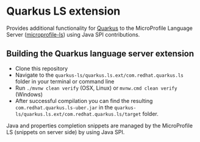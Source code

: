 # Quarkus LS extension

Provides additional functionality for [Quarkus](https://quarkus.io/) to the MicroProfile Language Server ([microprofile-ls](https://github.com/redhat-developer/quarkus-ls/blob/master/microprofile.ls)) using Java SPI contributions.

## Building the Quarkus language server extension

- Clone this repository
- Navigate to the `quarkus-ls/quarkus.ls.ext/com.redhat.quarkus.ls` folder in your terminal or command line
- Run `./mvnw clean verify` (OSX, Linux) or `mvnw.cmd clean verify` (Windows)
- After successful compilation you can find the resulting `com.redhat.quarkus.ls-uber.jar` in the
  `quarkus-ls/quarkus.ls.ext/com.redhat.quarkus.ls/target` folder.

Java and properties completion snippets are managed by the MicroProfile LS (snippets on server side) by using Java SPI.

